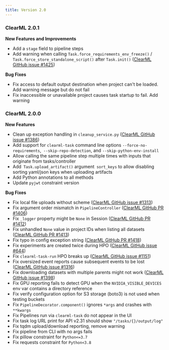 ```yaml
---
title: Version 2.0
---
```


### ClearML 2.0.1

**New Features and Improvements**
* Add a `stage` field to pipeline steps
* Add warning when calling `Task.force_requirements_env_freeze()` / `Task.force_store_standalone_script()` after `Task.init()` ([ClearML GitHub issue #1425](https://github.com/clearml/clearml/issues/1425))

**Bug Fixes**
* Fix access to default output destination when project can't be loaded. Add warning message but do not fail
* Fix inaccessible or unavailable project causes task startup to fail. Add warning

### ClearML 2.0.0

**New Features**
* Clean up exception handling in `cleanup_service.py` ([ClearML GitHub issue #1386](https://github.com/clearml/clearml/pull/1386)) 
* Add support for `clearml-task` command line options `--force-no-requirements`,` --skip-repo-detection`, and `--skip-python-env-install`
* Allow calling the same pipeline step multiple times with inputs that originate from tasks/controller
* Add` Task.upload_artifact()` argument` sort_keys` to allow disabling sorting yaml/json keys when uploading artifacts
* Add Python annotations to all methods
* Update `pyjwt` constraint version

**Bug Fixes**
* Fix local file uploads without scheme ([ClearML GitHub issue #1313](https://github.com/clearml/clearml/pull/1313))
* Fix argument order mismatch in `PipelineController` ([ClearML GitHub PR #1406](https://github.com/clearml/clearml/pull/1406))
* Fix `_logger` property might be `None` in Session ([ClearML GitHub PR #1412](https://github.com/clearml/clearml/pull/1412))
* Fix unhandled `None` value in project IDs when listing all datasets ([ClearML GitHub PR #1413](https://github.com/clearml/clearml/pull/1413))
* Fix typo in config exception string ([ClearML GitHub PR #1418](https://github.com/clearml/clearml/pull/1418))
* Fix experiments are created twice during HPO ([ClearML GitHub issue #644](https://github.com/clearml/clearml/issues/644))
* Fix `clearml-task-run` HPO breaks up ([ClearML GitHub issue #1151](https://github.com/clearml/clearml/issues/1151))
* Fix oversized event reports cause subsequent events to be lost ([ClearML GitHub issue #1316](https://github.com/clearml/clearml/issues/1316))
* Fix downloading datasets with multiple parents might not work ([ClearML GitHub issue #1398](https://github.com/clearml/clearml/issues/1398))
* Fix GPU reporting fails to detect GPU when the `NVIDIA_VISIBLE_DEVICES` env var contains a directory reference
* Fix verify configuration option for S3 storage (boto3) is not used when testing buckets
* Fix `PipelineDecorator.component()` ignores `*args` and crashes with `**kwargs`
* Fix Pipelines run via `clearml-task` do not appear in the UI
* Fix task log URL print for API v2.31 should show `"/tasks/{}/output/log"`
* Fix tqdm upload/download reporting, remove warning
* Fix pipeline from CLI with no args fails
* Fix pillow constraint for `Python<=3.7`
* Fix requests constraint for `Python<3.8`